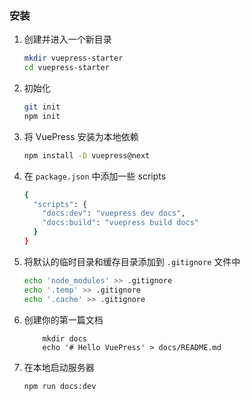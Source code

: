 ### 安装

1. 创建并进入一个新目录

   ```sh
   mkdir vuepress-starter
   cd vuepress-starter
   ```

2. 初始化

   ```sh
   git init
   npm init
   ```

3. 将 VuePress 安装为本地依赖

   ```sh
   npm install -D vuepress@next
   ```

4. 在 `package.json` 中添加一些 scripts

   ```sh
   {
     "scripts": {
       "docs:dev": "vuepress dev docs",
       "docs:build": "vuepress build docs"
     }
   }
   ```

5. 将默认的临时目录和缓存目录添加到 `.gitignore` 文件中

   ```sh
   echo 'node_modules' >> .gitignore
   echo '.temp' >> .gitignore
   echo '.cache' >> .gitignore
   ```

6. 创建你的第一篇文档

   ```shell
       mkdir docs
       echo '# Hello VuePress' > docs/README.md
   ```

7. 在本地启动服务器

   ```sh
   npm run docs:dev
   ```
